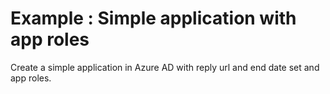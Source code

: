 # Example : Simple application with app roles

Create a simple application in Azure AD with reply url and end date set and app roles.
